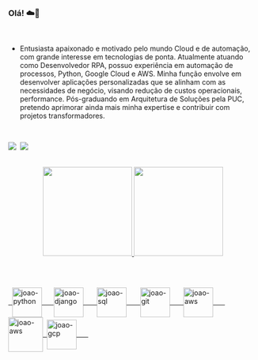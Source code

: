 ### Olá! ☁️🤖

<br>

- Entusiasta apaixonado e motivado pelo mundo Cloud e de automação, com grande interesse em tecnologias de ponta. Atualmente atuando como Desenvolvedor RPA, possuo experiência em automação de processos, Python, Google Cloud e AWS. Minha função envolve em desenvolver aplicações personalizadas que se alinham com as necessidades de negócio, visando redução de custos operacionais, performance. Pós-graduando em Arquitetura de Soluções pela PUC, pretendo aprimorar ainda mais minha expertise e contribuir com projetos transformadores.

<div style="display: inline_block"><br>
     
<a href = "mailto:peerezjoao1@gmail.com"><img src="https://img.shields.io/badge/-Gmail-%23333?style=for-the-badge&logo=gmail&logoColor=white" target="_blank"></a>&nbsp;
  <a href="https://www.linkedin.com/in/joaovitorperez/" target="_blank"><img src="https://img.shields.io/badge/-LinkedIn-%230077B5?style=for-the-badge&logo=linkedin&logoColor=white" target="_blank"></a>&nbsp;
 
</div>


<br>

<div align="center">
  <a href="https://github.com/peerezjoao">
  <img height="180em" src="https://github-readme-stats.vercel.app/api?username=peerezjoao&show_icons=true&theme=blueberry&include_all_commits=true&count_private=true"/>
  <img height="180em" src="https://github-readme-stats.vercel.app/api/top-langs/?username=peerezjoao&layout=compact&langs_count=7&theme=blueberry"/>
</div>

##
  
<div
  style="display: inline_block"><br>
  
     
          

  &nbsp;&nbsp;<img align="center" alt="joao-python" height="60" width="60" src="https://cdn.jsdelivr.net/gh/devicons/devicon/icons/python/python-original.svg">&nbsp;&nbsp;&nbsp;&nbsp;&nbsp;
  <img align="center" alt="joao-django" height="60" width="60" src="https://cdn.jsdelivr.net/gh/devicons/devicon/icons/django/django-plain-wordmark.svg">&nbsp;&nbsp;&nbsp;&nbsp;&nbsp;&nbsp;
  <img align="center" alt="joao-sql" height="60" width="60" src="https://cdn.jsdelivr.net/gh/devicons/devicon/icons/postgresql/postgresql-original-wordmark.svg">&nbsp;&nbsp;&nbsp;&nbsp;&nbsp;&nbsp;
  <img align="center" alt="joao-git" height="60" width="60" src="https://cdn.jsdelivr.net/gh/devicons/devicon/icons/git/git-plain-wordmark.svg">&nbsp;&nbsp;&nbsp;&nbsp;&nbsp;&nbsp;
  <img align="center" alt="joao-aws" height="60" width="60" src="https://cdn.jsdelivr.net/gh/devicons/devicon/icons/docker/docker-original-wordmark.svg">&nbsp;&nbsp;&nbsp;&nbsp;&nbsp;&nbsp;
  <img align="center" alt="joao-aws" height="70" width="70" src="https://cdn.jsdelivr.net/gh/devicons/devicon/icons/amazonwebservices/amazonwebservices-original-wordmark.svg">&nbsp;
  <img align="center" alt="joao-gcp" height="60" width="60" src="https://cdn.jsdelivr.net/gh/devicons/devicon@latest/icons/googlecloud/googlecloud-original-wordmark.svg">&nbsp;&nbsp;&nbsp;&nbsp;&nbsp;&nbsp;
  
  
  

  
</div>
